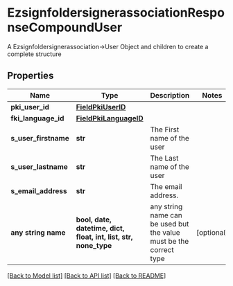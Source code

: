 # EzsignfoldersignerassociationResponseCompoundUser

A Ezsignfoldersignerassociation->User Object and children to create a complete structure

## Properties
Name | Type | Description | Notes
------------ | ------------- | ------------- | -------------
**pki_user_id** | [**FieldPkiUserID**](FieldPkiUserID.md) |  | 
**fki_language_id** | [**FieldPkiLanguageID**](FieldPkiLanguageID.md) |  | 
**s_user_firstname** | **str** | The First name of the user | 
**s_user_lastname** | **str** | The Last name of the user | 
**s_email_address** | **str** | The email address. | 
**any string name** | **bool, date, datetime, dict, float, int, list, str, none_type** | any string name can be used but the value must be the correct type | [optional]

[[Back to Model list]](../README.md#documentation-for-models) [[Back to API list]](../README.md#documentation-for-api-endpoints) [[Back to README]](../README.md)


